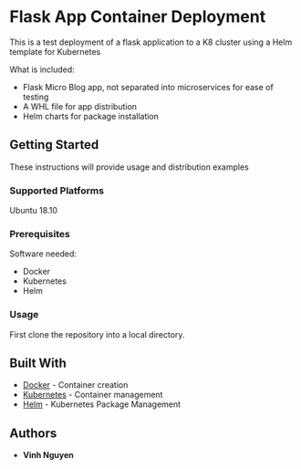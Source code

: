 # Flask App Container Deployment

This is a test deployment of a flask application to a K8 cluster using a Helm template for Kubernetes

What is included:

* Flask Micro Blog app, not separated into microservices for ease of testing
* A WHL file for app distribution
* Helm charts for package installation

## Getting Started

These instructions will provide usage and distribution examples

### Supported Platforms

Ubuntu 18.10

### Prerequisites

Software needed: 
* Docker
* Kubernetes
* Helm

### Usage
First clone the repository into a local directory. 


## Built With

* [Docker](https://www.docker.com/) - Container creation
* [Kubernetes](https://kubernetes.io/) - Container management
* [Helm](https://helm.sh/) - Kubernetes Package Management

## Authors

* **Vinh Nguyen**


